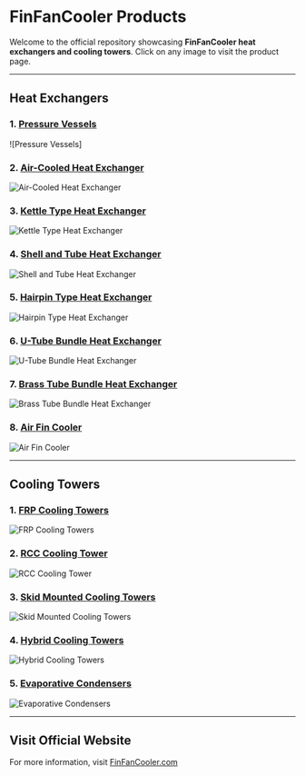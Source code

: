# FinFanCooler Products

Welcome to the official repository showcasing **FinFanCooler heat exchangers and cooling towers**. Click on any image to visit the product page.

---

## Heat Exchangers

### 1. [Pressure Vessels](https://www.finfancooler.com/Heat-Exchanger/Pressure-vessels)
![Pressure Vessels]

### 2. [Air-Cooled Heat Exchanger](https://www.finfancooler.com/Heat-Exchanger/Air-Cooled-Heat-Exchanger/)
![Air-Cooled Heat Exchanger](https://www.finfancooler.com/images/air-cooled-heat-exchanger.jpg)

### 3. [Kettle Type Heat Exchanger](https://www.finfancooler.com/Heat-Exchanger/Kettle-Type-Heat-Exchanger/)
![Kettle Type Heat Exchanger](https://www.finfancooler.com/images/kettle-type-heat-exchanger.jpg)

### 4. [Shell and Tube Heat Exchanger](https://www.finfancooler.com/Heat-Exchanger/Shell-and-Tube-Heat-Exchanger/)
![Shell and Tube Heat Exchanger](https://www.finfancooler.com/images/shell-and-tube-heat-exchanger.jpg)

### 5. [Hairpin Type Heat Exchanger](https://www.finfancooler.com/Heat-Exchanger/Hairpin-Type-Heat-Exchanger/)
![Hairpin Type Heat Exchanger](https://www.finfancooler.com/images/hairpin-type-heat-exchanger.jpg)

### 6. [U-Tube Bundle Heat Exchanger](https://www.finfancooler.com/Heat-Exchanger/U-Tube-Bundle-Heat-Exchanger/)
![U-Tube Bundle Heat Exchanger](https://www.finfancooler.com/images/u-tube-bundle-heat-exchanger.jpg)

### 7. [Brass Tube Bundle Heat Exchanger](https://www.finfancooler.com/Heat-Exchanger/Brass-tube-bundle-heat-exchanger/)
![Brass Tube Bundle Heat Exchanger](https://www.finfancooler.com/images/brass-tube-bundle-heat-exchanger.jpg)

### 8. [Air Fin Cooler](https://www.finfancooler.com/Heat-Exchanger/Air-Fin-Cooler/)
![Air Fin Cooler](https://www.finfancooler.com/images/air-fin-cooler.jpg)

---

## Cooling Towers

### 1. [FRP Cooling Towers](https://www.finfancooler.com/Cooling-Tower/FRP-Cooling-Towers/)
![FRP Cooling Towers](https://www.finfancooler.com/images/frp-cooling-towers.jpg)

### 2. [RCC Cooling Tower](https://www.finfancooler.com/Cooling-Tower/RCC-Cooling-Tower/)
![RCC Cooling Tower](https://www.finfancooler.com/images/rcc-cooling-tower.jpg)

### 3. [Skid Mounted Cooling Towers](https://www.finfancooler.com/Cooling-Tower/Skid-Mounted-Cooling-Towers/)
![Skid Mounted Cooling Towers](https://www.finfancooler.com/images/skid-mounted-cooling-towers.jpg)

### 4. [Hybrid Cooling Towers](https://www.finfancooler.com/Cooling-Tower/Hybrid-Cooling-Towers/)
![Hybrid Cooling Towers](https://www.finfancooler.com/images/hybrid-cooling-towers.jpg)

### 5. [Evaporative Condensers](https://www.finfancooler.com/Cooling-Tower/Evaporative-Condensers/)
![Evaporative Condensers](https://www.finfancooler.com/images/evaporative-condensers.jpg)

---

## Visit Official Website

For more information, visit [FinFanCooler.com](https://www.finfancooler.com/)
